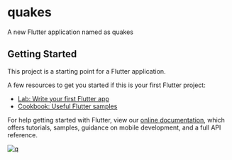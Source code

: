# quakes

A new Flutter application named as quakes

## Getting Started

This project is a starting point for a Flutter application.

A few resources to get you started if this is your first Flutter project:

- [Lab: Write your first Flutter app](https://flutter.dev/docs/get-started/codelab)
- [Cookbook: Useful Flutter samples](https://flutter.dev/docs/cookbook)

For help getting started with Flutter, view our
[online documentation](https://flutter.dev/docs), which offers tutorials,
samples, guidance on mobile development, and a full API reference.

<a href="https://ibb.co/XyMQCHw"><img src="https://i.ibb.co/XyMQCHw/q.png" alt="q" border="0"></a>
